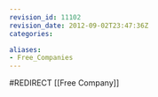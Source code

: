 ```yaml
---
revision_id: 11102
revision_date: 2012-09-02T23:47:36Z
categories:

aliases:
- Free_Companies
---
```


#REDIRECT [[Free Company]]